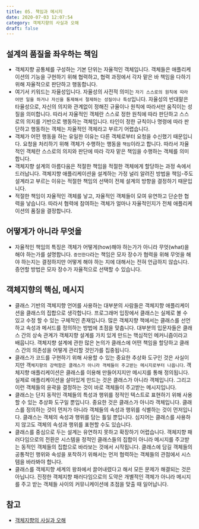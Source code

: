 ```yaml
---
title: 05. 책임과 메시지
date: 2020-07-03 12:07:54
category: 객체지향의 사실과 오해
draft: false
---
```


## 설계의 품질을 좌우하는 책임

- 객체지향 공통체를 구성하는 기본 단위는 자율적인 객체입니다. 객체들은 애플리케이션의 기능을 구현하기 위해 협력하고, 협력 과정에서 각자 맡은 바 책임을 다하기 위해 자율적으로 판단하고 행동합니다.
- 여기서 키워드는 자율성입니다. 자율성의 사전적 의미는 `자기 스스로의 원칙에 따라 어떤 일을 하거나 자신을 통제해서 절제하는 성질이나 특성`입니다. 자율성의 반대말은 타율성으로, 자신의 의지와 관계없이 정해진 규율이나 원칙에 따라서만 움직이는 성질을 의미합니다. 따라서 자율적인 객체란 스스로 정한 원칙에 따라 판단하고 스스로의 의지를 기반으로 행동하는 객체입니다. 타인이 정한 규칙이나 명령에 따라 판단하고 행동하는 객체는 자율적인 객체라고 부르기 어렵습니다.
- 객체가 어떤 행동을 하는 유일한 이유는 다른 객체로부터 요청을 수신했기 때문입니다. 요청을 처리하기 위해 객체가 수행하는 행동을 `책임`이라고 합니다. 따라서 자율적인 객체란 스스로의 의지와 판단에 따라 각자 맡은 책임을 수행하는 객체를 의미합니다.
- 객체지향 설계의 아름다움은 적절한 책임을 적절한 객체에게 할당하는 과정 속에서 드러납니다. 객체지향 애플리케이션을 설계하는 가정 널리 알려진 방법을 책임-주도 설계라고 부르는 이유는 적절한 책임의 선택이 전체 설계의 방향을 결정하기 때문입니다.
- 적절한 책임이 자율적인 객체를 낳고, 자율적인 객체들이 모여 유연하고 단순한 협력을 낳습니다. 따라서 협력에 참여하는 객체가 얼마나 자율적인지가 전체 애플리케이션의 품질을 결정합니다.

## 어떻게가 아니라 무엇을

- 자율적인 책임의 특징은 객체가 어떻게(how)해야 하는가가 아니라 무엇(what)을 해야 하는가를 설명합니다. `증언한다`라는 책임은 모자 장수가 협력을 위해 무엇을 해야 하는지는 결정하지만 어떻게 해야 하는 지에 대해서는 전혀 언급하지 않습니다. 증언할 방법은 모자 장수가 자율적으로 선택할 수 있습니다.

## 객체지향의 핵심, 메시지

- 클래스 기반의 객체지향 언어를 사용하는 대부분의 사람들은 객체지향 애플리케이션을 클래스의 집합으로 생각합니다. 프로그래머 입장에서 클래스는 실제로 볼 수 있고 수정 할 수 있는 구체적인 존재입니다. 많은 객체지향 책에서는 클래스를 선언하고 속성과 메서드를 정의하는 방법에 초점을 맞춥니다. 대부분의 입문자들은 클래스 간의 상속 관계가 객체지향 설계를 가치 있게 만드는 핵심적인 메커니즘이라고 배웁니다. 객체지향 설계에 관한 많은 논의가 클래스에 어떤 책임을 할당하고 클래스 간의 의존성을 어떻게 관리할 것인가를 집중됩니다.
- 클래스가 코드를 구현하기 위해 사용할 수 있는 중요한 추상화 도구인 것은 사실이지만 객`체지향의 강력함은 클래스가 아니라 객체들이 주고받는 메시지로부터 나옵니다`. 객체지향 애플리케이션은 클래스를 이용해 만들어지지만 메시지를 통해 정의됩니다. 실제로 애플리케이션을 살아있게 만드는 것은 클래스가 아니라 객체입니다. 그리고 이런 객체들의 윤곽을 결정하는 것이 바로 객체들이 주고받는 메시지입니다.
- 클래스는 단지 동적인 객체들의 특성과 행위를 정적인 텍스트로 표현하기 위해 사용할 수 있는 추상화 도구일 뿐입니다. 중요한 것은 클래스가 아니라 객체입니다. 클래스를 정의하는 것이 먼저가 아니라 객체들의 속성과 행위를 식별하는 것이 먼저입니다. 클래스는 객체의 속성과 행위를 담는 틀일 뿐입니다. 심지어는 클래스를 사용하지 않고도 객체의 속성과 행위를 표현할 수도 있습니다.
- 클래스를 중심으로 두는 설계는 유연하지 못하고 확장하기 어렵습니다. 객체지향 패러다임으로의 전환은 시스템을 정적인 클래스들의 집합이 아니라 메시지를 주고받는 동적인 객체들의 집합으로 바라보는 것에서 시작됩니다. 클래스에 담길 객체들의 공통적인 행위와 속성을 포착하기 위해서는 먼저 협력하는 객체들의 관점에서 시스템을 바라봐야 합니다.
- 클래스를 객체지향 세계의 왕좌에서 끌어내렸다고 해서 모든 문제가 해결되는 것은 아닙니다. 진정한 객체지향 패러다임으로의 도약은 개별적인 객체가 아니라 메시지를 주고 받는 객체들 사이의 커뮤니케이션에 초점을 맞출 때 일어납니다.

## 참고

- [객체지향의 사실과 오해](https://peter-cho.gitbook.io/book/11/undefined-3)
